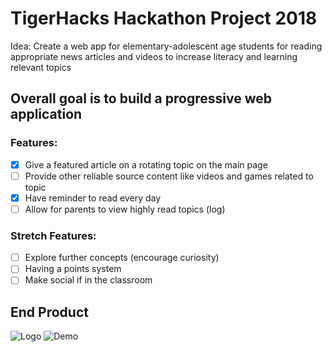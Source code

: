 # TigerHacks Hackathon Project 2018  

Idea: Create a web app for elementary-adolescent age students 
for reading appropriate news articles and videos to increase 
literacy and learning relevant topics  

## Overall goal is to build a progressive web application  
### Features:  
- [X] Give a featured article on a rotating topic on the main page  
- [ ] Provide other reliable source content like videos and games related to topic  
- [X] Have reminder to read every day  
- [ ] Allow for parents to view highly read topics (log)  
### Stretch Features:  
- [ ] Explore further concepts (encourage curiosity)  
- [ ] Having a points system  
- [ ] Make social if in the classroom  

## End Product  
![Logo](https://github.com/osandvold302/KidNews-Tiger18/blob/master/photos/NewBanner.png)
![Demo](https://github.com/osandvold302/KidNews-Tiger18/blob/master/photos/image%20(1).png)
